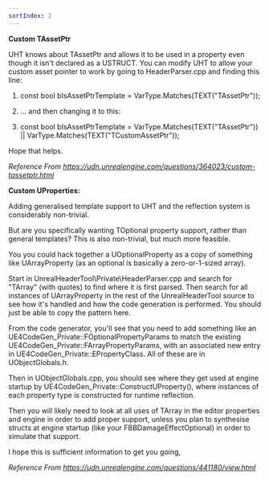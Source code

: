 ```yaml
---
sortIndex: 2
---
```


**Custom TAssetPtr**

UHT knows about TAssetPtr and allows it to be used in a property even though it isn't declared as a USTRUCT. You can modify UHT to allow your custom asset pointer to work by going to HeaderParser.cpp and finding this line:

1. const bool bIsAssetPtrTemplate = VarType.Matches(TEXT("TAssetPtr"));

1. ... and then changing it to this:

1. const bool bIsAssetPtrTemplate = VarType.Matches(TEXT("TAssetPtr")) || VarType.Matches(TEXT("TCustomAssetPtr"));

Hope that helps.

*Reference From <https://udn.unrealengine.com/questions/364023/custom-tassetptr.html>*

**Custom UProperties:**

Adding generalised template support to UHT and the reflection system is considerably non-trivial.

But are you specifically wanting TOptional property support, rather than general templates? This is also non-trivial, but much more feasible.

You you could hack together a UOptionalProperty as a copy of something like UArrayProperty (as an optional is basically a zero-or-1-sized array).

Start in UnrealHeaderTool\\Private\\HeaderParser.cpp and search for "TArray" (with quotes) to find where it is first parsed. Then search for all instances of UArrayProperty in the rest of the UnrealHeaderTool source to see how it's handled and how the code generation is performed. You should just be able to copy the pattern here.

From the code generator, you'll see that you need to add something like an UE4CodeGen_Private::FOptionalPropertyParams to match the existing UE4CodeGen_Private::FArrayPropertyParams, with an associated new entry in UE4CodeGen_Private::EPropertyClass. All of these are in UObjectGlobals.h.

Then in UObjectGlobals.cpp, you should see where they get used at engine startup by UE4CodeGen_Private::ConstructUProperty(), where instances of each property type is constructed for runtime reflection.

Then you will likely need to look at all uses of TArray in the editor properties and engine in order to add proper support, unless you plan to synthesise structs at engine startup (like your FBBDamageEffectOptional) in order to simulate that support.

I hope this is sufficient information to get you going,

*Reference From <https://udn.unrealengine.com/questions/441180/view.html>*
